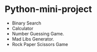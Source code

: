 # Python-mini-project
- Binary Search 
- Calculator
- Number Guessing Game.
- Mad Libs Generator.
- Rock Paper Scissors Game
